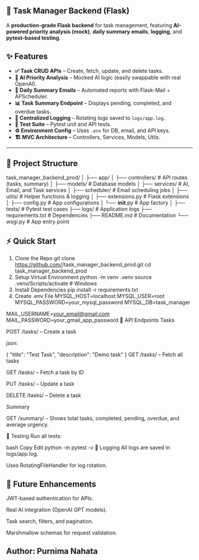 ## 🚀 **Task Manager Backend (Flask)**

A **production-grade Flask backend** for task management, featuring **AI-powered priority analysis (mock)**, **daily summary emails**, **logging**, and **pytest-based testing**.

## ✨ **Features**
- **✅ Task CRUD APIs** – Create, fetch, update, and delete tasks.
- **🤖 AI Priority Analysis** – Mocked AI logic (easily swappable with real OpenAI).
- **📧 Daily Summary Emails** – Automated reports with Flask-Mail + APScheduler.
- **📊 Task Summary Endpoint** – Displays pending, completed, and overdue tasks.
- **📝 Centralized Logging** – Rotating logs saved to `logs/app.log`.
- **🧪 Test Suite** – Pytest unit and API tests.
- **⚙️ Environment Config** – Uses `.env` for DB, email, and API keys.
- **🏗 MVC Architecture** – Controllers, Services, Models, Utils.

---

## 📂 **Project Structure**

task_manager_backend_prod/
│
├── app/
│   ├── controllers/       # API routes (tasks, summary)
│   ├── models/            # Database models
│   ├── services/          # AI, Email, and Task services
│   ├── scheduler/         # Email scheduling jobs
│   ├── utils/             # Helper functions & logging
│   ├── extensions.py      # Flask extensions
│   ├── config.py          # App configurations
│   └── __init__.py        # App factory
│
├── tests/                 # Pytest test cases
├── logs/                  # Application logs
├── requirements.txt       # Dependencies
├── README.md              # Documentation
└── wsgi.py                # App entry point

## ⚡ Quick Start
1. Clone the Repo
git clone https://github.com/<your-username>/task_manager_backend_prod.git
cd task_manager_backend_prod
2. Setup Virtual Environment
python -m venv .venv
source .venv/Scripts/activate   # Windows
3. Install Dependencies
pip install -r requirements.txt
4. Create .env File
MYSQL_HOST=localhost
MYSQL_USER=root
MYSQL_PASSWORD=your_mysql_password
MYSQL_DB=task_manager

MAIL_USERNAME=your_email@gmail.com
MAIL_PASSWORD=your_gmail_app_password
📡 API Endpoints
Tasks

POST /tasks/ – Create a task

json:

{ "title": "Test Task", "description": "Demo task" }
GET /tasks/ – Fetch all tasks

GET /tasks/<id> – Fetch a task by ID

PUT /tasks/<id> – Update a task

DELETE /tasks/<id> – Delete a task

Summary

GET /summary/ – Shows total tasks, completed, pending, overdue, and average urgency.

🧪 Testing
Run all tests:

bash
Copy
Edit
python -m pytest -v
📝 Logging
All logs are saved in logs/app.log.

Uses RotatingFileHandler for log rotation.

## 🚀 Future Enhancements
JWT-based authentication for APIs.

Real AI integration (OpenAI GPT models).

Task search, filters, and pagination.

Marshmallow schemas for request validation.

## Author: Purnima Nahata

